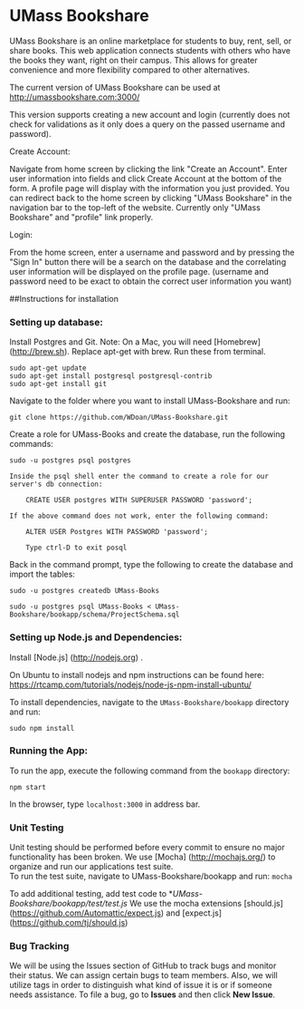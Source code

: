 # UMass Bookshare

UMass Bookshare is an online marketplace for students to buy, rent, sell, or share books. This web application connects students with others who have the books they want, right on their campus. This allows for greater convenience and more flexibility compared to other alternatives.

The current version of UMass Bookshare can be used at http://umassbookshare.com:3000/

This version supports creating a new account and login (currently does not check for validations as it only does a query on the passed username and password). 

Create Account: 

Navigate from home screen by clicking the link "Create an Account". Enter user information into fields and click Create Account at the bottom of the form. A profile page will display with the information you just provided. You can redirect back to the home screen by clicking "UMass Bookshare" in the navigation bar to the top-left of the website. Currently only "UMass Bookshare" and "profile" link properly. 

Login:

From the home screen, enter a username and password and by pressing the "Sign In" button there will be a search on the database and the correlating user information will be displayed on the profile page. (username and password need to be exact to obtain the correct user information you want)

##Instructions for installation

### Setting up database:

Install Postgres and Git. Note: On a Mac, you will need [Homebrew] (http://brew.sh). Replace apt-get with brew.  Run these from terminal.

    sudo apt-get update
    sudo apt-get install postgresql postgresql-contrib
    sudo apt-get install git

Navigate to the folder where you want to install UMass-Bookshare and run:

    git clone https://github.com/WDoan/UMass-Bookshare.git

Create a role for UMass-Books and create the database, run the following commands:

    sudo -u postgres psql postgres
    
    Inside the psql shell enter the command to create a role for our server's db connection:
    
        CREATE USER postgres WITH SUPERUSER PASSWORD 'password';
    
    If the above command does not work, enter the following command:
    
        ALTER USER Postgres WITH PASSWORD 'password';
    
        Type ctrl-D to exit posql

Back in the command prompt, type the following to create the database and import the tables:

    sudo -u postgres createdb UMass-Books
    
    sudo -u postgres psql UMass-Books < UMass-Bookshare/bookapp/schema/ProjectSchema.sql


### Setting up Node.js and Dependencies:

Install [Node.js] (http://nodejs.org) .

On Ubuntu to install nodejs and npm instructions can be found here:  https://rtcamp.com/tutorials/nodejs/node-js-npm-install-ubuntu/

To install dependencies, navigate to the <code>UMass-Bookshare/bookapp</code> directory and run:

<code>sudo npm install</code>

### Running the App:

To run the app, execute the following command from the <code>bookapp</code> directory:

<code>npm start</code>

In the browser, type <code>localhost:3000</code> in address bar.

### Unit Testing
Unit testing should be performed before every commit to ensure no major functionality has been broken.
We use [Mocha] (http://mochajs.org/) to organize and run our applications test suite.  
To run the test suite, navigate to UMass-Bookshare/bookapp and run:
<code>mocha</code> 

To add additional testing, add test code to **UMass-Bookshare/bookapp/test/test.js*
We use the mocha extensions [should.js] (https://github.com/Automattic/expect.js) and [expect.js] (https://github.com/tj/should.js)

### Bug Tracking

We will be using the Issues section of GitHub to track bugs and monitor their status. We can assign certain bugs to team members. Also, we will utilize tags in order to distinguish what kind of issue it is or if someone needs assistance. To file a bug, go to <strong>Issues</strong> and then click <strong>New Issue</strong>.
